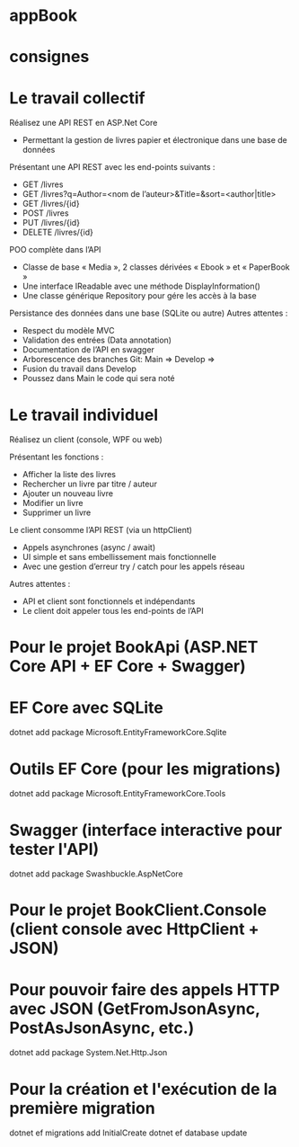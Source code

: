 # appBook

# consignes 

# Le travail collectif
Réalisez une API REST en ASP.Net Core
- Permettant la gestion de livres papier et électronique dans une base de
données

Présentant une API REST avec les end-points suivants :
- GET /livres
- GET /livres?q=Author=<nom de l’auteur>&Title=<titre>&sort=<author|title>
- GET /livres/{id}
- POST /livres
- PUT /livres/{id}
- DELETE /livres/{id}

POO complète dans l’API
- Classe de base « Media », 2 classes dérivées « Ebook » et « PaperBook »
- Une interface IReadable avec une méthode DisplayInformation()
- Une classe générique Repository<T> pour gére les accès à la base

Persistance des données dans une base (SQLite ou autre)
Autres attentes :
- Respect du modèle MVC
- Validation des entrées (Data annotation)
- Documentation de l’API en swagger
- Arborescence des branches Git: Main => Develop => <votre nom>
- Fusion du travail dans Develop
- Poussez dans Main le code qui sera noté

# Le travail individuel
Réalisez un client (console, WPF ou web)

Présentant les fonctions :
- Afficher la liste des livres
- Rechercher un livre par titre / auteur
- Ajouter un nouveau livre
- Modifier un livre
- Supprimer un livre

Le client consomme l’API REST (via un httpClient)
- Appels asynchrones (async / await)
- UI simple et sans embellissement mais fonctionnelle
- Avec une gestion d’erreur try / catch pour les appels réseau

Autres attentes :
- API et client sont fonctionnels et indépendants
- Le client doit appeler tous les end-points de l’API

# Pour le projet BookApi (ASP.NET Core API + EF Core + Swagger)
# EF Core avec SQLite
dotnet add package Microsoft.EntityFrameworkCore.Sqlite

# Outils EF Core (pour les migrations)
dotnet add package Microsoft.EntityFrameworkCore.Tools

# Swagger (interface interactive pour tester l'API)
dotnet add package Swashbuckle.AspNetCore

# Pour le projet BookClient.Console (client console avec HttpClient + JSON)
# Pour pouvoir faire des appels HTTP avec JSON (GetFromJsonAsync, PostAsJsonAsync, etc.)
dotnet add package System.Net.Http.Json

# Pour la création et l'exécution de la première migration
dotnet ef migrations add InitialCreate
dotnet ef database update
